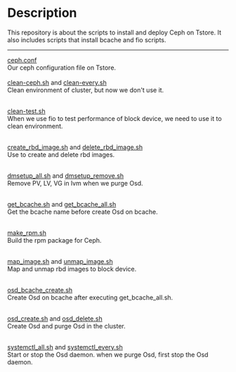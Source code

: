 # Description

This repository is about the scripts to install and deploy Ceph on Tstore. It also includes scripts that install bcache and fio scripts.

---

[ceph.conf](https://github.com/MiracleMa/Ceph-Shell/blob/master/ceph.conf)
</br>Our ceph configuration file on Tstore.
<br><br>
[clean-ceph.sh](https://github.com/MiracleMa/Ceph-Shell/blob/master/clean-ceph.sh) and [clean-every.sh](https://github.com/MiracleMa/Ceph-Shell/blob/master/clean-every.sh)<br>
Clean environment of cluster, but now we don't use it.<br><br>

[clean-test.sh](https://github.com/MiracleMa/Ceph-Shell/blob/master/clean-test.sh)<br>
When we use fio to test performance of block device, we need to use it to clean environment.<br><br>

[create_rbd_image.sh](https://github.com/MiracleMa/Ceph-Shell/blob/master/create_rbd_image.sh) and [delete_rbd_image.sh](https://github.com/MiracleMa/Ceph-Shell/blob/master/delete_rbd_image.sh)<br>Use to create and delete rbd images.<br><br>

[dmsetup_all.sh](https://github.com/MiracleMa/Ceph-Shell/blob/master/dmsetup_all.sh) and [dmsetup_remove.sh](https://github.com/MiracleMa/Ceph-Shell/blob/master/dmsetup_remove.sh)<br>Remove PV, LV, VG in lvm when we purge Osd.<br><br>

[get_bcache.sh](https://github.com/MiracleMa/Ceph-Shell/blob/master/get_bcache.sh) and [get_bcache_all.sh](https://github.com/MiracleMa/Ceph-Shell/blob/master/get_bcache_all.sh) <br>Get the bcache name before create Osd on bcache.<br><br>

[make_rpm.sh](https://github.com/MiracleMa/Ceph-Shell/blob/master/make_rpm.sh)<br>
Build the rpm package for Ceph.<br><br>

[map_image.sh](https://github.com/MiracleMa/Ceph-Shell/blob/master/map_image.sh) and [unmap_image.sh](https://github.com/MiracleMa/Ceph-Shell/blob/master/unmap_image.sh)<br>
Map and unmap rbd images to block device.<br><br>

[osd_bcache_create.sh](https://github.com/MiracleMa/Ceph-Shell/blob/master/osd_bcache_create.sh)<br>Create Osd on bcache after executing get_bcache_all.sh.<br><br>

[osd_create.sh](https://github.com/MiracleMa/Ceph-Shell/blob/master/osd_create.sh) and [osd_delete.sh](https://github.com/MiracleMa/Ceph-Shell/blob/master/osd_delete.sh)<br>
Create Osd and purge Osd in the cluster.<br><br>

[systemctl_all.sh](https://github.com/MiracleMa/Ceph-Shell/blob/master/systemctl_all.sh) and [systemctl_every.sh](https://github.com/MiracleMa/Ceph-Shell/blob/master/systemctl_every.sh)<br>Start or stop the Osd daemon. when we purge Osd, first stop the Osd daemon.<br><br>

